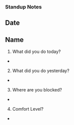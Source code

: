 ### Standup Notes
## Date
## Name

1. What did you do today?
- 
2. What did  you do yesterday?
- 
3. Where are you blocked?
- 
4. Comfort Level?
- 

